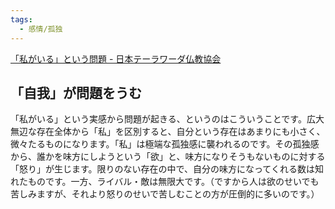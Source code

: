 ```yaml
---
tags:
  - 感情/孤独
---
```

[「私がいる」という問題 - 日本テーラワーダ仏教協会](https://j-theravada.com/dhamma/chienotobira/tobira046/)

## 「自我」が問題をうむ

「私がいる」という実感から問題が起きる、というのはこういうことです。広大無辺な存在全体から「私」を区別すると、自分という存在はあまりにも小さく、微々たるものになります。「私」は極端な孤独感に襲われるのです。その孤独感から、誰かを味方にしようという「欲」と、味方になりそうもないものに対する「怒り」が生じます。限りのない存在の中で、自分の味方になってくれる数は知れたものです。一方、ライバル・敵は無限大です。（ですから人は欲のせいでも苦しみますが、それより怒りのせいで苦しむことの方が圧倒的に多いのです。）

